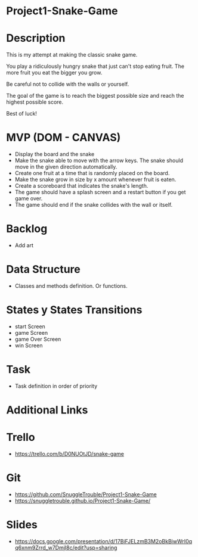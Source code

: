 # Project1-Snake-Game
# Description
This is my attempt at making the classic snake game.

You play a ridiculously hungry snake that just can't stop eating fruit.
The more fruit you eat the bigger you grow.

Be careful not to collide with the walls or yourself.

The goal of the game is to reach the biggest possible size and reach the highest possible score.

Best of luck!

# MVP (DOM - CANVAS)
* Display the board and the snake
* Make the snake able to move with the arrow keys. The snake should move in the given direction automatically. 
* Create one fruit at a time that is randomly placed on the board.
* Make the snake grow in size by x amount whenever fruit is eaten.
* Create a scoreboard that indicates the snake's length. 
* The game should have a splash screen and a restart button if you get game over.
* The game should end if the snake collides with the wall or itself.

# Backlog
* Add art

# Data Structure
* Classes and methods definition. Or functions.

# States y States Transitions
* start Screen
* game Screen
* game Over Screen
* win Screen

# Task
* Task definition in order of priority

# Additional Links
# Trello
* https://trello.com/b/D0NUOtJD/snake-game

# Git
* https://github.com/SnuggleTrouble/Project1-Snake-Game
* https://snuggletrouble.github.io/Project1-Snake-Game/

# Slides
* https://docs.google.com/presentation/d/17BiFJELzmB3M2oBkBiwWrI0qq6xnm9Zrrd_w7DmjI8c/edit?usp=sharing
